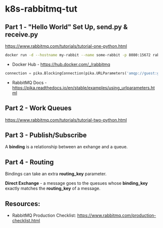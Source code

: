 # k8s-rabbitmq-tut


## Part 1 - "Hello World" Set Up, send.py & receive.py
https://www.rabbitmq.com/tutorials/tutorial-one-python.html
```bash
docker run -d --hostname my-rabbit --name some-rabbit -p 8080:15672 rabbitmq:3-management
```
* Docker Hub - https://hub.docker.com/_/rabbitmq

```python
connection = pika.BlockingConnection(pika.URLParameters('amqp://guest:guest@localhost:5672/%2F'))
```
* RabbitMQ Docs - https://pika.readthedocs.io/en/stable/examples/using_urlparameters.html

## Part 2 - Work Queues
https://www.rabbitmq.com/tutorials/tutorial-two-python.html

## Part 3 - Publish/Subscribe
A **binding** is a relationship between an exhange and a queue.

## Part 4 - Routing
Bindings can take an extra **routing_key** parameter. 

**Direct Exchange** - a message goes to the quesues whose **binding_key** exactly matches the **routing_key** of a message.


## Resources:
* RabbitMQ Production Checklist: https://www.rabbitmq.com/production-checklist.html
  